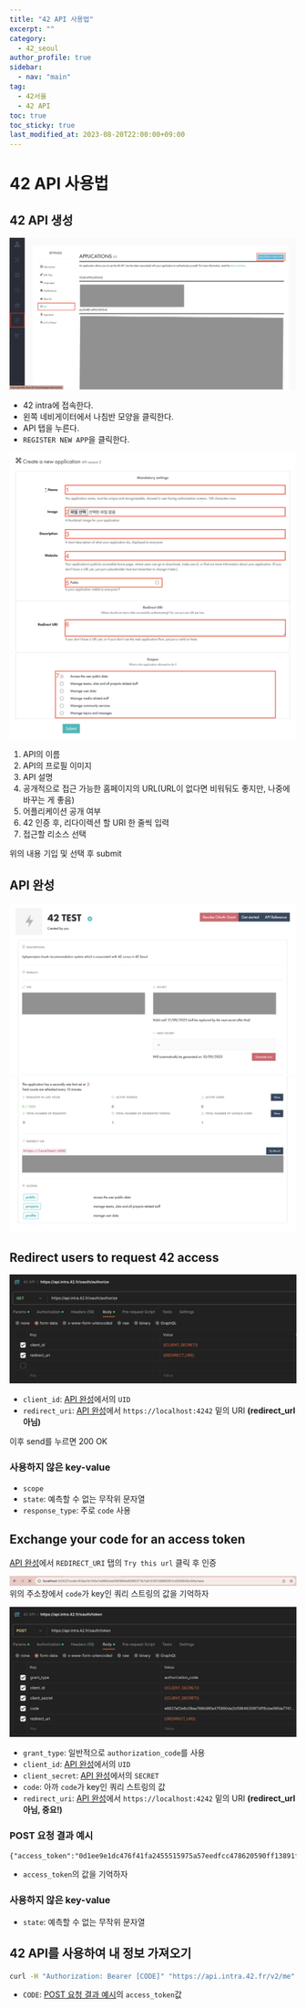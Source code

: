 ```yaml
---
title: "42 API 사용법"
excerpt: ""
category: 
  - 42_seoul
author_profile: true
sidebar:
  - nav: "main" 
tag:
  - 42서울
  - 42 API
toc: true
toc_sticky: true
last_modified_at: 2023-08-20T22:00:00+09:00
---
```


# 42 API 사용법
## 42 API 생성
![generate_1](/assets/images/page/42_seoul/2023-08-20_42_api_add_1.png)

- 42 intra에 접속한다.
- 왼쪽 네비게이터에서 나침반 모양을 클릭한다.
- API 탭을 누른다.
- `REGISTER NEW APP`을 클릭한다.

![generate_2](/assets/images/page/42_seoul/2023-08-20_42_api_add_2.png)
![generate_3](/assets/images/page/42_seoul/2023-08-20_42_api_add_3.png)

1. API의 이름
2. API의 프로필 이미지
3. API 설명
4. 공개적으로 접근 가능한 홈페이지의 URL(URL이 없다면 비워둬도 좋지만, 나중에 바꾸는 게 좋음)
5. 어플리케이션 공개 여부
6. 42 인증 후, 리다이렉션 할 URI 한 줄씩 입력
7. 접근할 리소스 선택

위의 내용 기입 및 선택 후 submit

## API 완성
![api_info1](/assets/images/page/42_seoul/2023-08-20_42_api_info_1.png)
![api_info2](/assets/images/page/42_seoul/2023-08-20_42_api_info_2.png)

## Redirect users to request 42 access
![api_authenticate](/assets/images/page/42_seoul/2023-08-20_42_api_authenticate.png)

- `client_id`: [API 완성](#api-완성)에서의 `UID`
- `redirect_uri`: [API 완성](#api-완성)에서 `https://localhost:4242` 밑의 URI **(redirect_url 아님)**

이후 send를 누르면 200 OK

### 사용하지 않은 key-value
- `scope`
- `state`: 예측할 수 없는 무작위 문자열
- `response_type`: 주로 `code` 사용

## Exchange your code for an access token
[API 완성](#api-완성)에서 `REDIRECT_URI` 탭의 `Try this url` 클릭 후 인증

![get_code](/assets/images/page/42_seoul/2023-08-20_42_api_get_code.png)
위의 주소창에서 `code`가 key인 쿼리 스트링의 값을 기억하자

![get_token1](/assets/images/page/42_seoul/2023-08-20_42_api_get_token_1.png)

- `grant_type`: 일반적으로 `authorization_code`를 사용
- `client_id`: [API 완성](#api-완성)에서의 `UID`
- `client_secret`: [API 완성](#api-완성)에서의 `SECRET`
- `code`: 아까 `code`가 key인 쿼리 스트링의 값
- `redirect_uri`: [API 완성](#api-완성)에서 `https://localhost:4242` 밑의 URI **(redirect_url 아님, 중요!)**

### POST 요청 결과 예시
```
{"access_token":"0d1ee9e1dc476f41fa2455515975a57eedfcc478620590ff13891f0e289d2774","token_type":"bearer","expires_in":4763,"refresh_token":"8d09d9e802d64de7969c434e597e6468c17fa005b2d5e6c0b17b63bce6f3c4b8","scope":"public","created_at":1692515392,"secret_valid_until":1694930129}
```
- `access_token`의 값을 기억하자

### 사용하지 않은 key-value
- `state`: 예측할 수 없는 무작위 문자열

## 42 API를 사용하여 내 정보 가져오기
```bash
curl -H "Authorization: Bearer [CODE]" "https://api.intra.42.fr/v2/me"
```

- `CODE`: [POST 요청 결과 예시](#post-요청-결과-예시)의 `access_token`값
